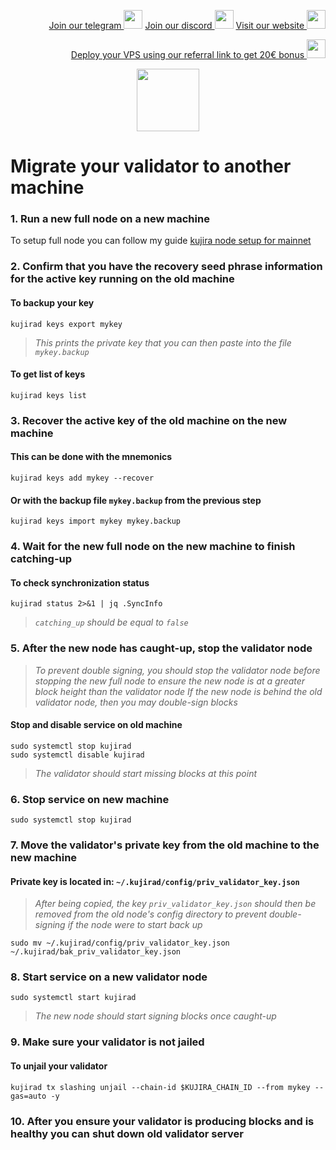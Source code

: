 <p style="font-size:14px" align="right">
<a href="https://t.me/kjnotes" target="_blank">Join our telegram <img src="https://user-images.githubusercontent.com/50621007/183283867-56b4d69f-bc6e-4939-b00a-72aa019d1aea.png" width="30"/></a>
<a href="https://discord.gg/QmGfDKrA" target="_blank">Join our discord <img src="https://user-images.githubusercontent.com/50621007/176236430-53b0f4de-41ff-41f7-92a1-4233890a90c8.png" width="30"/></a>
<a href="https://kjnodes.com/" target="_blank">Visit our website <img src="https://user-images.githubusercontent.com/50621007/168689709-7e537ca6-b6b8-4adc-9bd0-186ea4ea4aed.png" width="30"/></a>
</p>

<p style="font-size:14px" align="right">
<a href="https://hetzner.cloud/?ref=y8pQKS2nNy7i" target="_blank">Deploy your VPS using our referral link to get 20€ bonus <img src="https://user-images.githubusercontent.com/50621007/174612278-11716b2a-d662-487e-8085-3686278dd869.png" width="30"/></a>
</p>

<p align="center">
  <img height="100" height="auto" src="https://user-images.githubusercontent.com/50621007/172356220-b8326ceb-9950-4226-b66e-da69099aaf6e.png">
</p>

# Migrate your validator to another machine

### 1. Run a new full node on a new machine
To setup full node you can follow my guide [kujira node setup for mainnet](https://github.com/kj89/testnet_manuals/blob/main/kujira/README.md)

### 2. Confirm that you have the recovery seed phrase information for the active key running on the old machine

#### To backup your key
```
kujirad keys export mykey
```
> _This prints the private key that you can then paste into the file `mykey.backup`_

#### To get list of keys
```
kujirad keys list
```

### 3. Recover the active key of the old machine on the new machine

#### This can be done with the mnemonics
```
kujirad keys add mykey --recover
```

#### Or with the backup file `mykey.backup` from the previous step
```
kujirad keys import mykey mykey.backup
```

### 4. Wait for the new full node on the new machine to finish catching-up

#### To check synchronization status
```
kujirad status 2>&1 | jq .SyncInfo
```
> _`catching_up` should be equal to `false`_

### 5. After the new node has caught-up, stop the validator node

> _To prevent double signing, you should stop the validator node before stopping the new full node to ensure the new node is at a greater block height than the validator node_
> _If the new node is behind the old validator node, then you may double-sign blocks_

#### Stop and disable service on old machine
```
sudo systemctl stop kujirad
sudo systemctl disable kujirad
```
> _The validator should start missing blocks at this point_

### 6. Stop service on new machine
```
sudo systemctl stop kujirad
```

### 7. Move the validator's private key from the old machine to the new machine
#### Private key is located in: `~/.kujirad/config/priv_validator_key.json`

> _After being copied, the key `priv_validator_key.json` should then be removed from the old node's config directory to prevent double-signing if the node were to start back up_
```
sudo mv ~/.kujirad/config/priv_validator_key.json ~/.kujirad/bak_priv_validator_key.json
```

### 8. Start service on a new validator node
```
sudo systemctl start kujirad
```
> _The new node should start signing blocks once caught-up_

### 9. Make sure your validator is not jailed
#### To unjail your validator
```
kujirad tx slashing unjail --chain-id $KUJIRA_CHAIN_ID --from mykey --gas=auto -y
```

### 10. After you ensure your validator is producing blocks and is healthy you can shut down old validator server
